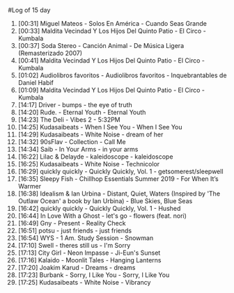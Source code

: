 #Log of 15 day

1. [00:31] Miguel Mateos - Solos En América - Cuando Seas Grande
1. [00:33] Maldita Vecindad Y Los Hijos Del Quinto Patio - El Circo - Kumbala
1. [00:37] Soda Stereo - Canción Animal - De Música Ligera (Remasterizado 2007)
1. [00:41] Maldita Vecindad Y Los Hijos Del Quinto Patio - El Circo - Kumbala
1. [01:02] Audiolibros favoritos - Audiolibros favoritos - Inquebrantables de Daniel Habif
1. [01:09] Maldita Vecindad Y Los Hijos Del Quinto Patio - El Circo - Kumbala
1. [14:17] Driver - bumps - the eye of truth
1. [14:20] Rude. - Eternal Youth - Eternal Youth
1. [14:23] The Deli - Vibes 2 - 5:32PM
1. [14:25] Kudasaibeats - When I See You - When I See You
1. [14:29] Kudasaibeats - White Noise - dream of her
1. [14:32] 90sFlav - Collection - Call Me
1. [14:34] Saib - In Your Arms - in your arms
1. [16:22] Lilac & Delayde - kaleidoscope - kaleidoscope
1. [16:25] Kudasaibeats - White Noise - Technicolor
1. [16:29] quickly quickly - Quickly Quickly, Vol. 1 - getsomerest/sleepwell
1. [16:35] Sleepy Fish - Chillhop Essentials Summer 2019 - For When It’s Warmer
1. [16:38] Idealism & Ian Urbina - Distant, Quiet, Waters (Inspired by 'The Outlaw Ocean' a book by Ian Urbina) - Blue Skies, Blue Seas
1. [16:42] quickly quickly - Quickly Quickly, Vol. 1 - Hushed
1. [16:44] In Love With a Ghost - let's go - flowers (feat. nori)
1. [16:49] Gny - Present - Reality Check
1. [16:51] potsu - just friends - just friends
1. [16:54] WYS - 1 Am. Study Session - Snowman
1. [17:10] Swell - theres still us - I'm Sorry
1. [17:13] City Girl - Neon Impasse - Ji-Eun's Sunset
1. [17:16] Kalaido - Moonlit Tales - Hanging Lanterns
1. [17:20] Joakim Karud - Dreams - dreams
1. [17:23] Burbank - Sorry, I Like You - Sorry, I Like You
1. [17:25] Kudasaibeats - White Noise - Vibrancy
